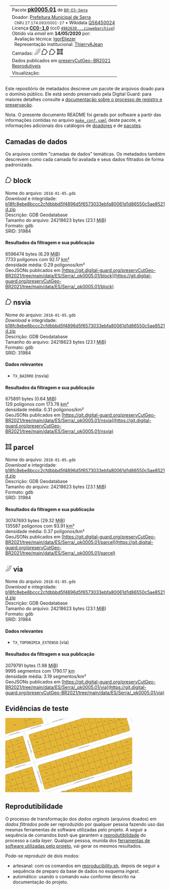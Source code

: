 <aside>
<table align="right" style="padding: 1em">
<tr><td>Pacote <a target="_git" title="link canônico para o git deste pacote" href="https://git.digital-guard.org/preserv-BR/blob/main/data/ES/Serra/_pk0005.01"><big><b>pk0005.01</b></big></a> de <small><a target="_afacodes" title="Jurisdição" href="https://afa.codes/BR-ES-Serra">BR-ES-Serra</a></small>
</td></tr>
<tr><td>
Doador: <a rel="external" target="_doador" href="http://www.serra.es.gov.br/">Prefeitura Municipal de Serra</a>
<br/>&nbsp; <small>CNPJ 27.174.093/0001-27</small> • Wikidata <a rel="external" target="_doador" title="link descritor Wikidata do doador" href="https://www.wikidata.org/wiki/Q56450024">Q56450024</a></small><br/>
Licença <a rel="external" target="_doador" href="https://creativecommons.org/publicdomain/zero/1.0/"><b>CC0-1.0</b></a> (cc0 <a title="SHA256 4982630073e571b5d4f0e347819bf1b8848aec4a9867766b90d75309966dc6fe.zip" href="http://dl.digital-guard.org/4982630073e571b5d4f0e347819bf1b8848aec4a9867766b90d75309966dc6fe.zip"><code>4982630...zip</code></a><a title="SHA256 d575c707490b0867f7d0a38662ac2788c7b787fe5f130673b2ee7bd89f8a7c13.eml" href="d575c707490b0867f7d0a38662ac2788c7b787fe5f130673b2ee7bd89f8a7c13.eml"><code>webarchive</code></a>)<br/>
Obtido via <i>email</i> em <b>14/05/2020</b> por:
<br/>&nbsp; Avaliação técnica: <a rel="external" target="_gitPerson" title="usuário Git" href="https://github.com/IgorEliezer">IgorEliezer</a>
<br/>&nbsp; Representação institucional: <a rel="external" target="_gitPerson" title="usuário Git" href="https://github.com/ThierryAJean">ThierryAJean</a><br/>
</td></tr>
<tr><td>Camadas: <a title="via" href="#-via"><img src="https://raw.githubusercontent.com/digital-guard/preserv/main/docs/assets/layerIcon-via.png" alt="via" width="20"/></a> <a title="block" href="#-block"><img src="https://raw.githubusercontent.com/digital-guard/preserv/main/docs/assets/layerIcon-block.png" alt="block" width="20"/></a> <a title="nsvia" href="#-nsvia"><img src="https://raw.githubusercontent.com/digital-guard/preserv/main/docs/assets/layerIcon-nsvia.png" alt="nsvia" width="20"/></a> <a title="parcel" href="#-parcel"><img src="https://raw.githubusercontent.com/digital-guard/preserv/main/docs/assets/layerIcon-parcel.png" alt="parcel" width="20"/></a> </td></tr>
<tr><td>Dados publicados em <a href="https://git.digital-guard.org/preservCutGeo-BR2021/tree/main/data/ES/Serra/_pk0005.01">preservCutGeo-BR2021</a><br/><a href="#reprodutibilidade">Reprodutíveis</a></td></tr>
<tr><td>Visualização: </td></tr>
</table>
</aside>

<section>

Este repositório de metadados descreve um pacote de arquivos doado para o domínio público. Ele está sendo preservado pela Digital Guard: para maiores detalhes consulte a [documentação sobre o processo de registro e preservação](https://wiki.addressforall.org/doc/Documentação_Digital-guard).

Nota. O presente documento README foi gerado por software a partir das informações contidas no arquivo [`make_conf.yaml`](https://git.digital-guard.org/preserv-BR/blob/main/data/ES/Serra/_pk0005.01/make_conf.yaml) deste pacote, e informações adicionais dos catálogos de [doadores](https://git.digital-guard.org/preserv-BR/blob/main/data/donor.csv) e de [pacotes](https://git.digital-guard.org/preserv-BR/blob/main/data/donatedPack.csv).

# Camadas de dados

Os arquivos contêm "camadas de dados" temáticas. Os metadados também descrevem como cada camada foi avaliada e seus dados filtrados de forma padronizada.

## <img src="https://raw.githubusercontent.com/digital-guard/preserv/main/docs/assets/layerIcon-block.png" alt="block" width="20"/> block

Nome do arquivo: `2018-01-05.gdb`<br/>*Download* e integridade: [b18fc8ebe8bccc2cfdbbbd5f4896d5f6573033ebfa80061d1d86550c5ae8521d.zip](http://dl.digital-guard.org/b18fc8ebe8bccc2cfdbbbd5f4896d5f6573033ebfa80061d1d86550c5ae8521d.zip)<br/>Descrição: GDB Geodatabase<br/>Tamanho do arquivo: 24218623 bytes (23.1 <abbr title="mebibyte">MiB</abbr>)<br/>Formato: gdb<br/>SRID: 31984

#### Resultados da filtragem e sua publicação
6596474 bytes (6.29 <abbr title="mebibyte">MiB</abbr>)<br/>7733 polígonos com 92.17 <abbr title="quilômetros quadrados">km²</abbr><br/>densidade média: 0.29 polígonos/km²<br/>GeoJSONs publicados em [https://git.digital-guard.org/preservCutGeo-BR2021/tree/main/data/ES/Serra/_pk0005.01/block](https://git.digital-guard.org/preservCutGeo-BR2021/tree/main/data/ES/Serra/_pk0005.01/block)

## <img src="https://raw.githubusercontent.com/digital-guard/preserv/main/docs/assets/layerIcon-nsvia.png" alt="nsvia" width="20"/> nsvia

Nome do arquivo: `2018-01-05.gdb`<br/>*Download* e integridade: [b18fc8ebe8bccc2cfdbbbd5f4896d5f6573033ebfa80061d1d86550c5ae8521d.zip](http://dl.digital-guard.org/b18fc8ebe8bccc2cfdbbbd5f4896d5f6573033ebfa80061d1d86550c5ae8521d.zip)<br/>Descrição: GDB Geodatabase<br/>Tamanho do arquivo: 24218623 bytes (23.1 <abbr title="mebibyte">MiB</abbr>)<br/>Formato: gdb<br/>SRID: 31984

#### Dados relevantes
* `TX_BAIRRO` (nsvia)

#### Resultados da filtragem e sua publicação
675891 bytes (0.64 <abbr title="mebibyte">MiB</abbr>)<br/>129 polígonos com 173.78 <abbr title="quilômetros quadrados">km²</abbr><br/>densidade média: 0.31 polígonos/km²<br/>GeoJSONs publicados em [https://git.digital-guard.org/preservCutGeo-BR2021/tree/main/data/ES/Serra/_pk0005.01/nsvia](https://git.digital-guard.org/preservCutGeo-BR2021/tree/main/data/ES/Serra/_pk0005.01/nsvia)

## <img src="https://raw.githubusercontent.com/digital-guard/preserv/main/docs/assets/layerIcon-parcel.png" alt="parcel" width="20"/> parcel

Nome do arquivo: `2018-01-05.gdb`<br/>*Download* e integridade: [b18fc8ebe8bccc2cfdbbbd5f4896d5f6573033ebfa80061d1d86550c5ae8521d.zip](http://dl.digital-guard.org/b18fc8ebe8bccc2cfdbbbd5f4896d5f6573033ebfa80061d1d86550c5ae8521d.zip)<br/>Descrição: GDB Geodatabase<br/>Tamanho do arquivo: 24218623 bytes (23.1 <abbr title="mebibyte">MiB</abbr>)<br/>Formato: gdb<br/>SRID: 31984

#### Resultados da filtragem e sua publicação
30747693 bytes (29.32 <abbr title="mebibyte">MiB</abbr>)<br/>135587 polígonos com 93.91 <abbr title="quilômetros quadrados">km²</abbr><br/>densidade média: 0.37 polígonos/km²<br/>GeoJSONs publicados em [https://git.digital-guard.org/preservCutGeo-BR2021/tree/main/data/ES/Serra/_pk0005.01/parcel](https://git.digital-guard.org/preservCutGeo-BR2021/tree/main/data/ES/Serra/_pk0005.01/parcel)

## <img src="https://raw.githubusercontent.com/digital-guard/preserv/main/docs/assets/layerIcon-via.png" alt="via" width="20"/> via

Nome do arquivo: `2018-01-05.gdb`<br/>*Download* e integridade: [b18fc8ebe8bccc2cfdbbbd5f4896d5f6573033ebfa80061d1d86550c5ae8521d.zip](http://dl.digital-guard.org/b18fc8ebe8bccc2cfdbbbd5f4896d5f6573033ebfa80061d1d86550c5ae8521d.zip)<br/>Descrição: GDB Geodatabase<br/>Tamanho do arquivo: 24218623 bytes (23.1 <abbr title="mebibyte">MiB</abbr>)<br/>Formato: gdb<br/>SRID: 31984

#### Dados relevantes
* `TX_TOPONIMIA_EXTENSO` (via)

#### Resultados da filtragem e sua publicação
2079791 bytes (1.98 <abbr title="mebibyte">MiB</abbr>)<br/>9995 segmentos com 1790.17 <abbr title="quilômetros">km</abbr><br/>densidade média: 3.19 segmentos/km²<br/>GeoJSONs publicados em [https://git.digital-guard.org/preservCutGeo-BR2021/tree/main/data/ES/Serra/_pk0005.01/via](https://git.digital-guard.org/preservCutGeo-BR2021/tree/main/data/ES/Serra/_pk0005.01/via)

# Evidências de teste
<img src="qgis.png" width="400"/>

</section>
<section>

# Reprodutibilidade

O processo de transformação dos *dados orginais* (arquivos doados) em *dados filtrados* pode ser reproduzido por qualquer pessoa fazendo uso das mesmas ferramentas de software utilizadas pelo projeto. A seguir a sequência de comandos *bash* que garantem a [reprodutibilidade](https://en.wikipedia.org/wiki/Reproducibility) do processo a cada *layer*. Qualquer pessoa, munida dos [ferramentas de software utilizadas pelo projeto](https://git.AddressForAll.org/suporte/blob/master/docs/pt/infra.md#ambientes-e-ferramentas-de-uso-geral), vai gerar os mesmos resultados.

Pode-se reproduzir de dois modos:
* artesanal: com os comandos em [reproducibility.sh](https://git.digital-guard.org/preserv-BR/blob/main/data/ES/Serra/_pk0005.01/reproducibility.sh), depois de seguir a sequência de preparo da base de dados no esquema *ingest*.
* automático: usando o comando `make` conforme descrito na documentação do projeto.

</section>

